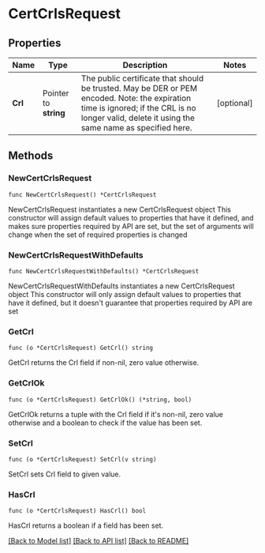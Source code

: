 # CertCrlsRequest

## Properties

Name | Type | Description | Notes
------------ | ------------- | ------------- | -------------
**Crl** | Pointer to **string** | The public certificate that should be trusted. May be DER or PEM encoded. Note: the expiration time is ignored; if the CRL is no longer valid, delete it using the same name as specified here. | [optional] 

## Methods

### NewCertCrlsRequest

`func NewCertCrlsRequest() *CertCrlsRequest`

NewCertCrlsRequest instantiates a new CertCrlsRequest object
This constructor will assign default values to properties that have it defined,
and makes sure properties required by API are set, but the set of arguments
will change when the set of required properties is changed

### NewCertCrlsRequestWithDefaults

`func NewCertCrlsRequestWithDefaults() *CertCrlsRequest`

NewCertCrlsRequestWithDefaults instantiates a new CertCrlsRequest object
This constructor will only assign default values to properties that have it defined,
but it doesn't guarantee that properties required by API are set

### GetCrl

`func (o *CertCrlsRequest) GetCrl() string`

GetCrl returns the Crl field if non-nil, zero value otherwise.

### GetCrlOk

`func (o *CertCrlsRequest) GetCrlOk() (*string, bool)`

GetCrlOk returns a tuple with the Crl field if it's non-nil, zero value otherwise
and a boolean to check if the value has been set.

### SetCrl

`func (o *CertCrlsRequest) SetCrl(v string)`

SetCrl sets Crl field to given value.

### HasCrl

`func (o *CertCrlsRequest) HasCrl() bool`

HasCrl returns a boolean if a field has been set.


[[Back to Model list]](../README.md#documentation-for-models) [[Back to API list]](../README.md#documentation-for-api-endpoints) [[Back to README]](../README.md)



